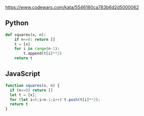 https://www.codewars.com/kata/5546180ca783b6d2d5000062

## Python
```python
def squares(x, n):
    if n<=0: return []
    t = [x]
    for i in range(n-1):
        t.append(t[i]**2)
    return t
```

## JavaScript
```js
function squares(x, n) {
  if (n<=0) return []
  let t = [x];
  for (let i=0;i<n-1;i++) t.push(t[i]**2);
  return t
}
```